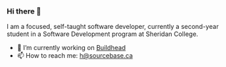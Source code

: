 ### Hi there 👋

I am a focused, self-taught software developer, currently a second-year student in a Software Development program at Sheridan College.

- 🔭 I’m currently working on [Buildhead](https://github.com/halait/buildhead)
- 📫 How to reach me: h@sourcebase.ca
